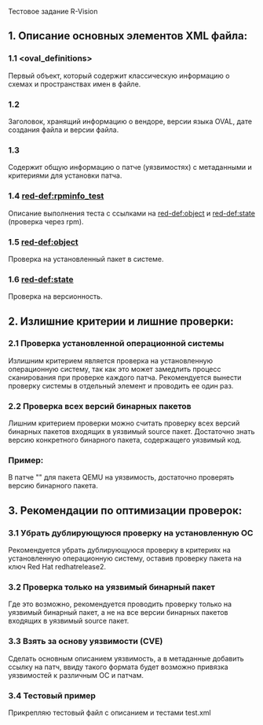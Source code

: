  Тестовое задание R-Vision

## 1. Описание основных элементов XML файла:

### 1.1 <oval_definitions>
Первый объект, который содержит классическую информацию о схемах и пространствах имен в файле.

### 1.2 <generator>
Заголовок, хранящий информацию о вендоре, версии языка OVAL, дате создания файла и версии файла.

### 1.3 <definitions>
Содержит общую информацию о патче (уязвимостях) с метаданными и критериями для установки патча.

### 1.4 <red-def:rpminfo_test>
Описание выполнения теста с ссылками на <red-def:object> и <red-def:state> (проверка через rpm).

### 1.5 <red-def:object>
Проверка на установленный пакет в системе.

### 1.6 <red-def:state>
Проверка на версионность.

## 2. Излишние критерии и лишние проверки:

### 2.1 Проверка установленной операционной системы
Излишним критерием является проверка на установленную операционную систему, так как это может замедлить процесс сканирования при проверке каждого патча. Рекомендуется вынести проверку системы в отдельный элемент и проводить ее один раз.

### 2.2 Проверка всех версий бинарных пакетов
Лишним критерием проверки можно считать проверку всех версий бинарных пакетов входящих в уязвимый source пакет. Достаточно знать версию конкретного бинарного пакета, содержащего уязвимый код.

### Пример:
В патче "<definition class="patch" id="oval:com.redhat.rhba:def:20192715" version="637">" для пакета QEMU на уязвимость, достаточно проверять версию бинарного пакета.

## 3. Рекомендации по оптимизации проверок:

### 3.1 Убрать дублирующуюся проверку на установленную ОС
Рекомендуется убрать дублирующуюся проверку в критериях на установленную операционную систему, оставив проверку пакета на ключ Red Hat redhatrelease2.

### 3.2 Проверка только на уязвимый бинарный пакет
Где это возможно, рекомендуется проводить проверку только на уязвимый бинарный пакет, а не на все версии бинарных пакетов входящих в уязвимый source пакет.

### 3.3 Взять за основу уязвимости (CVE)
Сделать основным описанием уязвимость, а в метаданные добавить ссылку на патч, ввиду такого формата будет возможно привязка уязвимостей к различным ОС и патчам.

### 3.4 Тестовый пример
Прикрепляю тестовый файл с описанием и тестами test.xml






